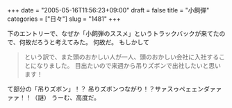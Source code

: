+++
date = "2005-05-16T11:56:23+09:00"
draft = false
title = "小飼弾"
categories = ["日々"]
slug = "1481"
+++

下のエントリーで、なぜか「小飼弾のススメ」というトラックバックが来てたので、何故だろうと考えてみた。
何故だ。
もしかして
<blockquote>という訳で、また頭のおかしい人が一人、頭のおかしい会社に入社することになりました。
目出たいので来週から吊りズボンで出社したいと思います！</blockquote>
て部分の「吊りズボン」！？
吊りズボンつながり！？サァスゥペェェンダァァァァ！！（謎）
うーむ、高度だ。
